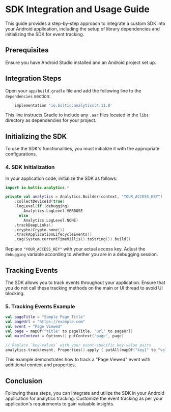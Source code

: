 # SDK Integration and Usage Guide

This guide provides a step-by-step approach to integrate a custom SDK into your Android application, including the setup of library dependencies and initializing the SDK for event tracking.

## Prerequisites

Ensure you have Android Studio installed and an Android project set up.

## Integration Steps

Open your `app/build.gradle` file and add the following line to the `dependencies` section:

```gradle
    implementation 'io.boltic:analytics:4.11.8'
```

This line instructs Gradle to include any `.aar` files located in the `libs` directory as dependencies for your project.

## Initializing the SDK

To use the SDK's functionalities, you must initialize it with the appropriate configurations.

### 4. SDK Initialization

In your application code, initialize the SDK as follows:

```kotlin
import io.boltic.analytics.* 

private val analytics = Analytics.Builder(context, "YOUR_ACCESS_KEY")
    .collectDeviceId(true)
    .logLevel(if (debugging)
        Analytics.LogLevel.VERBOSE
      else
        Analytics.LogLevel.NONE)
    .trackDeepLinks()
    .crypto(Crypto.none())
    .trackApplicationLifecycleEvents()
    .tag(System.currentTimeMillis().toString()).build()
```

Replace `"YOUR_ACCESS_KEY"` with your actual access key. Adjust the `debugging` variable according to whether you are in a debugging session.

## Tracking Events

The SDK allows you to track events throughout your application. Ensure that you do not call these tracking methods on the main or UI thread to avoid UI blocking.

### 5. Tracking Events Example

```kotlin
val pageTitle = "Sample Page Title"
val pageUrl = "https://example.com"
val event = "Page Viewed"
val page = mapOf("title" to pageTitle, "url" to pageUrl)
val mainContext = Options().putContext("page", page)

// Replace `key-values` with your event-specific key-value pairs
analytics.track(event, Properties().apply { putAll(mapOf("key1" to "value1", "key2" to "value2")) }, mainContext)
```

This example demonstrates how to track a "Page Viewed" event with additional context and properties.

## Conclusion

Following these steps, you can integrate and utilize the SDK in your Android application for analytics tracking. Customize the event tracking as per your application's requirements to gain valuable insights.
